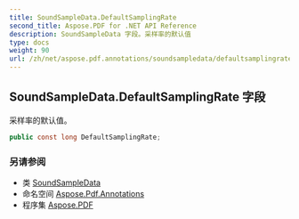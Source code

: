 ```yaml
---
title: SoundSampleData.DefaultSamplingRate
second_title: Aspose.PDF for .NET API Reference
description: SoundSampleData 字段。采样率的默认值
type: docs
weight: 90
url: /zh/net/aspose.pdf.annotations/soundsampledata/defaultsamplingrate/
---
```

## SoundSampleData.DefaultSamplingRate 字段

采样率的默认值。

```csharp
public const long DefaultSamplingRate;
```

### 另请参阅

* 类 [SoundSampleData](../)
* 命名空间 [Aspose.Pdf.Annotations](../../../aspose.pdf.annotations/)
* 程序集 [Aspose.PDF](../../../)